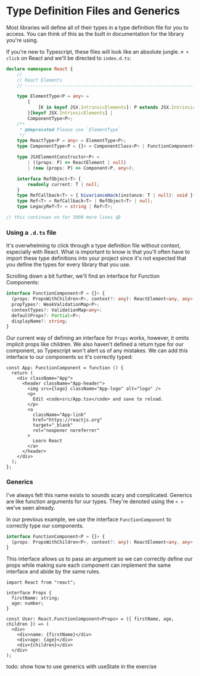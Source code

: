 # Type Definition Files and Generics

Most libraries will define all of their types in a type definition file for you to access. You can think of this as the built in documentation for the library you're using.

If you're new to Typescript, these files will look like an absolute jungle. `⌘ + click` on React and we'll be directed to `index.d.ts`:

```ts
declare namespace React {
    //
    // React Elements
    // ----------------------------------------------------------------------

    type ElementType<P = any> =
        {
            [K in keyof JSX.IntrinsicElements]: P extends JSX.IntrinsicElements[K] ? K : never
        }[keyof JSX.IntrinsicElements] |
        ComponentType<P>;
    /**
     * @deprecated Please use `ElementType`
     */
    type ReactType<P = any> = ElementType<P>;
    type ComponentType<P = {}> = ComponentClass<P> | FunctionComponent<P>;

    type JSXElementConstructor<P> =
        | ((props: P) => ReactElement | null)
        | (new (props: P) => Component<P, any>);

    interface RefObject<T> {
        readonly current: T | null;
    }
    type RefCallback<T> = { bivarianceHack(instance: T | null): void }["bivarianceHack"];
    type Ref<T> = RefCallback<T> | RefObject<T> | null;
    type LegacyRef<T> = string | Ref<T>;

// this continues on for 3000 more lines 😱
```

### Using a `.d.ts` file

It's overwhelming to click through a type definition file without context, especially with React. What is important to know is that you'll often have to import these type definitions into your project since it's not expected that you define the types for every library that you use.

Scrolling down a bit further, we'll find an interface for Function Components:

```ts
interface FunctionComponent<P = {}> {
  (props: PropsWithChildren<P>, context?: any): ReactElement<any, any> | null;
  propTypes?: WeakValidationMap<P>;
  contextTypes?: ValidationMap<any>;
  defaultProps?: Partial<P>;
  displayName?: string;
}
```

Our current way of defining an interface for `Props` works, however, it omits implicit props like children. We also haven't defined a return type for our component, so Typescript won't alert us of any mistakes. We can add this interface to our components so it's correctly typed:

```tsx
const App: FunctionComponent = function () {
  return (
    <div className="App">
      <header className="App-header">
        <img src={logo} className="App-logo" alt="logo" />
        <p>
          Edit <code>src/App.tsx</code> and save to reload.
        </p>
        <a
          className="App-link"
          href="https://reactjs.org"
          target="_blank"
          rel="noopener noreferrer"
        >
          Learn React
        </a>
      </header>
    </div>
  );
};
```

### Generics

I've always felt this name exists to sounds scary and complicated. Generics are like function arguments for our types. They're denoted using the `< >` we've seen already.

In our previous example, we use the interface `FunctionComponent` to correctly type our components.

```ts
interface FunctionComponent<P = {}> {
  (props: PropsWithChildren<P>, context?: any): ReactElement<any, any> | null;
}
```

This interface allows us to pass an argument so we can correctly define our props while making sure each component can implement the same interface and abide by the same rules.

```tsx
import React from "react";

interface Props {
  firstName: string;
  age: number;
}

const User: React.FunctionComponent<Props> = ({ firstName, age, children }) => (
  <div>
    <div>name: {firstName}</div>
    <div>age: {age}</div>
    <div>{children}</div>
  </div>
);
```

todo: show how to use generics with useState in the exercise

```

```
